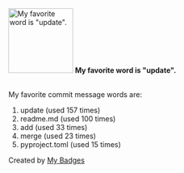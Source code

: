 <img src="https://my-badges.github.io/my-badges/favorite-word.png" alt="My favorite word is &quot;update&quot;." title="My favorite word is &quot;update&quot;." width="128">
<strong>My favorite word is &quot;update&quot;.</strong>
<br><br>

My favorite commit message words are:

1. update (used 157 times)
2. readme.md (used 100 times)
3. add (used 33 times)
4. merge (used 23 times)
5. pyproject.toml (used 15 times)


Created by <a href="https://github.com/my-badges/my-badges">My Badges</a>